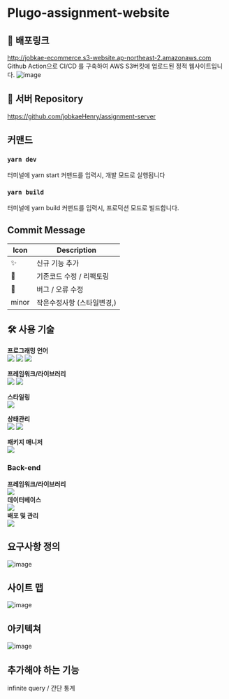 # Plugo-assignment-website
## 🔗 배포링크
http://jobkae-ecommerce.s3-website.ap-northeast-2.amazonaws.com </br>
Github Action으로 CI/CD 를 구축하여 AWS S3버킷에 업로드된 정적 웹사이트입니다.
![image](https://github.com/jobkaeHenry/assignment-website/assets/100949102/45505cb0-bf44-4934-b7f3-6e2d3c72962e)

## 🔗 서버 Repository
https://github.com/jobkaeHenry/assignment-server
</br>

##  커맨드
### `yarn dev`

터미널에 yarn start 커맨드를 입력시, 개발 모드로 실행됩니다

### `yarn build`

터미널에 yarn build 커맨드를 입력시, 프로덕션 모드로 빌드합니다.


## Commit Message
| Icon  | Description              |
| ----- | ------------------------ |
| ✨    | 신규 기능 추가           |
| :art: | 기존코드 수정 / 리팩토링 |
| :bug: | 버그 / 오류 수정         |
| minor | 작은수정사항 (스타일변경,)         |

## :hammer_and_wrench: 사용 기술

**프로그래밍 언어**<br>
<img src="https://img.shields.io/badge/HTML5-E34F26?style=flat-square&logo=HTML5&logoColor=white"/> <img src="https://img.shields.io/badge/CSS3-1572B6?style=flat-square&logo=CSS3&logoColor=white"/> <img src="https://img.shields.io/badge/Typescript-3178C6?style=flat-square&logo=Typescript&logoColor=white"/><br>

**프레임워크/라이브러리**<br>
<img src="https://img.shields.io/badge/React-61DAFB?style=flat-square&logo=React&logoColor=white"/> <img src="https://img.shields.io/badge/React_router-CA4245?style=flat-square&logo=react-router&logoColor=white"/><br>

**스타일링**<br>
<img src="https://img.shields.io/badge/emotion-DB7093?style=flat-square&logo=styled-components&logoColor=white"/><br>

**상태관리**<br>
<img src="https://img.shields.io/badge/Recoil-5466FB?style=flat-square&logo=react&logoColor=white"/> <img src="https://img.shields.io/badge/ReactQuery-FF4154?style=flat-square&logo=ReactQuery&logoColor=white"/><br>

**패키지 매니저**<br>
<img src="https://img.shields.io/badge/Yarn-2C8EBB?style=flat-square&logo=Yarn&logoColor=white"/><br>

### Back-end
**프레임워크/라이브러리**<br>
<img src="https://img.shields.io/badge/Express-333333?style=flat-square&logo=Express&logoColor=white"/><br>
**데이터베이스**<br>
<img src="https://img.shields.io/badge/MongoDB-111777111?style=flat-square&logo=MongoDB&logoColor=white"/><br>
**배포 및 관리**<br>
<img src="https://img.shields.io/badge/Amazon_AWS-232F3E?style=flat-square&logo=Amazon AWS&logoColor=white"/>
<br>

## 요구사항 정의
![image](https://github.com/jobkaeHenry/assignment-website/assets/100949102/3dc732db-ea8e-4274-818e-d5666b478a81)
<br>
## 사이트 맵
![image](https://github.com/jobkaeHenry/assignment-website/assets/100949102/b2eefa7b-da00-4ea2-ae39-34c611b8bcab)

## 아키텍쳐
![image](https://github.com/jobkaeHenry/assignment-website/assets/100949102/59890d3c-f480-456d-9e62-bf0676beabb5)


## 추가해야 하는 기능
infinite query / 간단 통계
